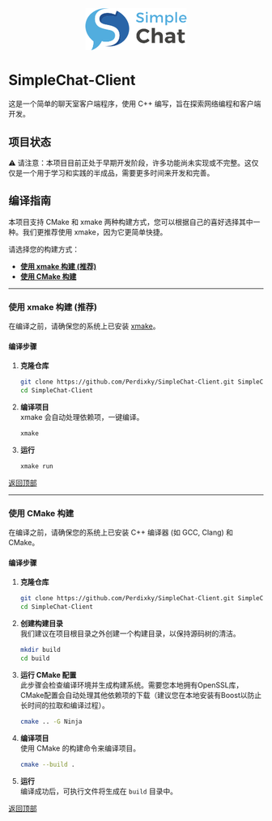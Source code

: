 <div align="center">
  <img src="SimpleChat.svg" width="200" />
</div>

# SimpleChat-Client

这是一个简单的聊天室客户端程序，使用 C++ 编写，旨在探索网络编程和客户端开发。

## 项目状态

⚠️ 请注意：本项目目前正处于早期开发阶段，许多功能尚未实现或不完整。这仅仅是一个用于学习和实践的半成品，需要更多时间来开发和完善。

## 编译指南

本项目支持 CMake 和 xmake 两种构建方式，您可以根据自己的喜好选择其中一种。我们更推荐使用 xmake，因为它更简单快捷。

请选择您的构建方式：

*   [**使用 xmake 构建 (推荐)**](#使用-xmake-构建-推荐)
*   [**使用 CMake 构建**](#使用-cmake-构建)

---

### 使用 xmake 构建 (推荐)

在编译之前，请确保您的系统上已安装 [xmake](https://xmake.io/#/zh-cn/guide/installation)。

#### 编译步骤

1.  **克隆仓库**  
    ```bash
    git clone https://github.com/Perdixky/SimpleChat-Client.git SimpleChat-Client
    cd SimpleChat-Client
    ```

2.  **编译项目**  
    xmake 会自动处理依赖项，一键编译。
    ```bash
    xmake
    ```

3.  **运行**  
    ```bash
    xmake run
    ```

[返回顶部](#编译指南)

---

### 使用 CMake 构建

在编译之前，请确保您的系统上已安装 C++ 编译器 (如 GCC, Clang) 和 CMake。

#### 编译步骤

1.  **克隆仓库**  
    ```bash
    git clone https://github.com/Perdixky/SimpleChat-Client.git SimpleChat-Client
    cd SimpleChat-Client
    ```

2.  **创建构建目录**  
    我们建议在项目根目录之外创建一个构建目录，以保持源码树的清洁。
    ```bash
    mkdir build
    cd build
    ```

3.  **运行 CMake 配置**  
    此步骤会检查编译环境并生成构建系统。需要您本地拥有OpenSSL库，CMake配置会自动处理其他依赖项的下载（建议您在本地安装有Boost以防止长时间的拉取和编译过程）。
    ```bash
    cmake .. -G Ninja
    ```

4.  **编译项目**  
    使用 CMake 的构建命令来编译项目。
    ```bash
    cmake --build .
    ```

5.  **运行**  
    编译成功后，可执行文件将生成在 `build` 目录中。

[返回顶部](#编译指南)
